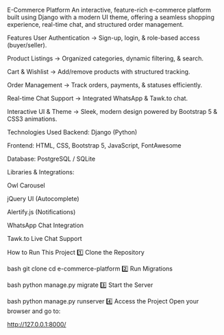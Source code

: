 E-Commerce Platform
An interactive, feature-rich e-commerce platform built using Django with a modern UI theme, offering a seamless shopping experience, real-time chat, and structured order management.

 Features
User Authentication → Sign-up, login, & role-based access (buyer/seller).

Product Listings → Organized categories, dynamic filtering, & search.

Cart & Wishlist → Add/remove products with structured tracking.

Order Management → Track orders, payments, & statuses efficiently.

Real-time Chat Support → Integrated WhatsApp & Tawk.to chat.

Interactive UI & Theme → Sleek, modern design powered by Bootstrap 5 & CSS3 animations.

 Technologies Used
Backend: Django (Python)

Frontend: HTML, CSS, Bootstrap 5, JavaScript, FontAwesome

Database: PostgreSQL / SQLite

Libraries & Integrations:

Owl Carousel

jQuery UI (Autocomplete)

Alertify.js (Notifications)

WhatsApp Chat Integration

Tawk.to Live Chat Support

 How to Run This Project
1️⃣ Clone the Repository

bash
git clone <repo-url>
cd e-commerce-platform
2️⃣ Run Migrations

bash
python manage.py migrate
3️⃣ Start the Server

bash
python manage.py runserver
4️⃣ Access the Project Open your browser and go to:

http://127.0.0.1:8000/
